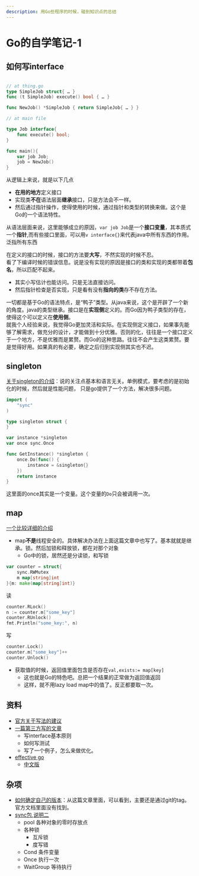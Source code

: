 ```yaml
---
description: 用Go些程序的时候，碰到知识点的总结
---
```


# Go的自学笔记-1

## 如何写interface
```Go

// at thing.go
type SimpleJob struct{ … }
func (t SimpleJob) execute() bool { … }

func NewJob() *SimpleJob { return SimpleJob{ … } }

// at main file

type Job interface{
    func execute() bool;
}

func main(){
    var job Job;
    job = NewJob()
}

```

从逻辑上来说，就是以下几点
- **在用的地方**定义接口
- 实现类**不在**语法层面**继承**接口，只是方法会不一样。
- 然后通过指针操作，使得使用的时候，通过指针和类型的转换来做。这个是Go的一个语法特性。

从语法层面来说，这里能够成立的原因，`var job Job`是一个**接口变量**，其本质式一个**指针**,而有些接口里面，可以用`v interface{}`来代表java中所有东西的作用。泛指所有东西

在定义的接口的时候，接口的方法要**大写**，不然实现的时候不忍。  
看了下编译时候的错误信息。说是没有实现的原因是接口的类和实现的类都带着**包名**，所以匹配不起来。
- 其实小写估计也能访问。只是无法直接访问。
- 然后指针检查是否实现，只是看有没有**指向的类**存不存在方法。


一切都是基于Go的语法特点，是“鸭子”类型。从java来说，这个是开辟了一个新的角度。java的类型继承。接口是在**实现侧**定义的。而Go因为鸭子类型的存在，使得这个可以定义在**使用侧**。        
就我个人经验来说，我觉得Go更加灵活和实际。在实现侧定义接口，如果事先能够了解需求，做充分的设计，才能做到十分优雅。否则的化，往往是一个接口定义于一个地方，不是优雅而是累赘。而Go的这种思路。往往不会产生这类累赘。要是觉得好用。如果真的有必要，确定之后归到实现侧其实也不迟。

## singleton

[关于singleton的介绍](http://marcio.io/2015/07/singleton-pattern-in-go/)：说的关注点基本和语言无关。单例模式，要考虑的是初始化的时候，然后就是性能问题， 只是go提供了一个方法，解决很多问题。

```Go
import (
    "sync"
)

type singleton struct {
}

var instance *singleton
var once sync.Once

func GetInstance() *singleton {
    once.Do(func() {
        instance = &singleton{}
    })
    return instance
}
```

这里面的once其实是一个变量。这个变量的`Do`只会被调用一次。

## map
[一个比较详细的介绍](https://www.jianshu.com/p/ba7852fbcc80)

- map**不是**线程安全的。具体解决办法在上面这篇文章中也写了。基本就就是继承。锁。然后加锁和释放锁，都在对那个对象
    - Go中的锁，居然还是分读锁，和写锁   
```Go
var counter = struct{
    sync.RWMutex
    m map[string]int
}{m: make(map[string]int)}
```
读
```Go
counter.RLock()
n := counter.m["some_key"]
counter.RUnlock()
fmt.Println("some_key:", n)
```
写
```Go
counter.Lock()
counter.m["some_key"]++
counter.Unlock()
```

- 获取值的时候，返回值里面包含是否存在`val,exists:= map[key]`
    - 这也就是Go的特色吧。总把一个结果的正常做为返回值返回
    - 这样，就不用lazy load map中的值了。反正都要取一次。
    
## 资料

- [官方关于写法的建议](https://github.com/golang/go/wiki/CodeReviewComments)
- [一篇第三方写的文章](https://www.integralist.co.uk/posts/go-interfaces/)
    - 写interface基本原则
    - 如何写测试
    - 写了一个例子，怎么来做优化。
- [effective go](https://golang.org/doc/effective_go.html)
    - [中文版](https://github.com/bingohuang/effective-go-zh-en) 

## 杂项
- [如何确定自己的版本](https://medium.com/@aman.sardana/go-modules-versioning-dependency-management-d5f96b490774)：从这篇文章里面，可以看到，主要还是通过git的tag。官方文档里面没有找到。
- [sync包](https://books.studygolang.com/The-Golang-Standard-Library-by-Example/chapter16/16.01.html),[说明二](https://deepzz.com/post/golang-sync-package-usage.html)
    - pool 各种对象的零时存放点
    - 各种锁
        -  互斥锁
        -  度写错
    - Cond 条件变量
    - Once 执行一次
    - WaitGroup  等待执行